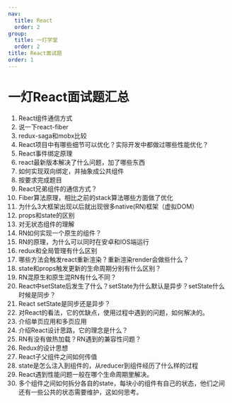 ```yaml
---
nav:
  title: React
  order: 2
group:
  title: 一灯学堂
  order: 2
title: React面试题
order: 1
---
```


# 一灯React面试题汇总

1. React组件通信方式
2. 说一下react-fiber
3. redux-saga和mobx比较
4. React项目中有哪些细节可以优化？实际开发中都做过哪些性能优化？
5. React事件绑定原理
6. react最新版本解决了什么问题，加了哪些东西
7. 如何实现双向绑定，并抽象成公共组件
8. 按要求完成题目
9. React兄弟组件的通信方式？
10. Fiber算法原理，相比之前的stack算法哪些方面做了优化
11. 为什么3大框架出现以后就出现很多native(RN)框架（虚拟DOM）
12. props和state的区别
13. 对无状态组件的理解
14. RN如何实现一个原生的组件？
15. RN的原理，为什么可以同时在安卓和IOS端运行
16. redux和全局管理有什么区别
17. 哪些方法会触发react重新渲染？重新渲染render会做些什么？
18. state和props触发更新的生命周期分别有什么区别？
19. RN混原生和原生混RN有什么不同？
20. React中setState后发生了什么？setState为什么默认是异步？setState什么时候是同步？
21. React setState是同步还是异步？
22. 对React的看法，它的优缺点，使用过程中遇到的问题，如何解决的。
23. 介绍单页应用和多页应用
24. 介绍React设计思路，它的理念是什么？
25. RN有没有做热加载？RN遇到的兼容性问题？
26. Redux的设计思想
27. React子父组件之间如何传值
28. state是怎么注入到组件的，从reducer到组件经历了什么样的过程
29. React遇到性能问题一般在哪个生命周期里解决。
30. 多个组件之间如何拆分各自的state，每块小的组件有自己的状态，他们之间还有一些公共的状态需要维护，这如何思考。

